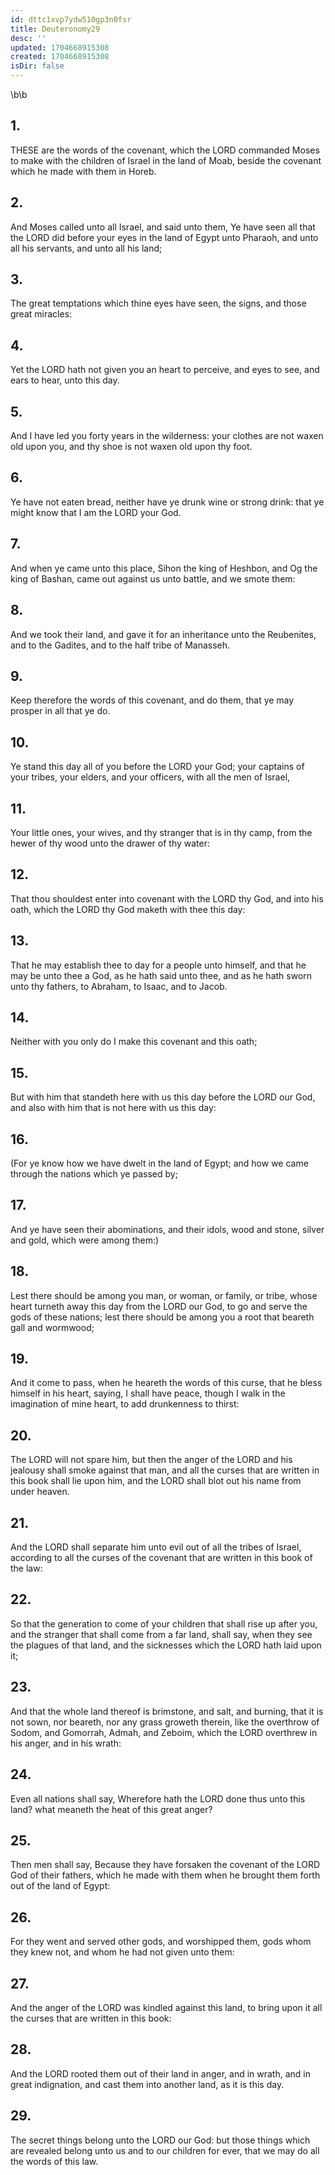 ```yaml
---
id: dttc1xvp7ydw510gp3n0fsr
title: Deuteronomy29
desc: ''
updated: 1704668915308
created: 1704668915308
isDir: false
---
```

\b\b
## 1.
THESE are the words of the covenant, which the LORD commanded Moses to make with the children of Israel in the land of Moab, beside the covenant which he made with them in Horeb.
## 2.
And Moses called unto all Israel, and said unto them, Ye have seen all that the LORD did before your eyes in the land of Egypt unto Pharaoh, and unto all his servants, and unto all his land;
## 3.
The great temptations which thine eyes have seen, the signs, and those great miracles:
## 4.
Yet the LORD hath not given you an heart to perceive, and eyes to see, and ears to hear, unto this day.
## 5.
And I have led you forty years in the wilderness: your clothes are not waxen old upon you, and thy shoe is not waxen old upon thy foot.
## 6.
Ye have not eaten bread, neither have ye drunk wine or strong drink: that ye might know that I am the LORD your God.
## 7.
And when ye came unto this place, Sihon the king of Heshbon, and Og the king of Bashan, came out against us unto battle, and we smote them:
## 8.
And we took their land, and gave it for an inheritance unto the Reubenites, and to the Gadites, and to the half tribe of Manasseh.
## 9.
Keep therefore the words of this covenant, and do them, that ye may prosper in all that ye do.
## 10.
Ye stand this day all of you before the LORD your God; your captains of your tribes, your elders, and your officers, with all the men of Israel,
## 11.
Your little ones, your wives, and thy stranger that is in thy camp, from the hewer of thy wood unto the drawer of thy water:
## 12.
That thou shouldest enter into covenant with the LORD thy God, and into his oath, which the LORD thy God maketh with thee this day:
## 13.
That he may establish thee to day for a people unto himself, and that he may be unto thee a God, as he hath said unto thee, and as he hath sworn unto thy fathers, to Abraham, to Isaac, and to Jacob.
## 14.
Neither with you only do I make this covenant and this oath;
## 15.
But with him that standeth here with us this day before the LORD our God, and also with him that is not here with us this day:
## 16.
(For ye know how we have dwelt in the land of Egypt; and how we came through the nations which ye passed by;
## 17.
And ye have seen their abominations, and their idols, wood and stone, silver and gold, which were among them:)
## 18.
Lest there should be among you man, or woman, or family, or tribe, whose heart turneth away this day from the LORD our God, to go and serve the gods of these nations; lest there should be among you a root that beareth gall and wormwood;
## 19.
And it come to pass, when he heareth the words of this curse, that he bless himself in his heart, saying, I shall have peace, though I walk in the imagination of mine heart, to add drunkenness to thirst:
## 20.
The LORD will not spare him, but then the anger of the LORD and his jealousy shall smoke against that man, and all the curses that are written in this book shall lie upon him, and the LORD shall blot out his name from under heaven.
## 21.
And the LORD shall separate him unto evil out of all the tribes of Israel, according to all the curses of the covenant that are written in this book of the law:
## 22.
So that the generation to come of your children that shall rise up after you, and the stranger that shall come from a far land, shall say, when they see the plagues of that land, and the sicknesses which the LORD hath laid upon it;
## 23.
And that the whole land thereof is brimstone, and salt, and burning, that it is not sown, nor beareth, nor any grass groweth therein, like the overthrow of Sodom, and Gomorrah, Admah, and Zeboim, which the LORD overthrew in his anger, and in his wrath:
## 24.
Even all nations shall say, Wherefore hath the LORD done thus unto this land?  what meaneth the heat of this great anger?
## 25.
Then men shall say, Because they have forsaken the covenant of the LORD God of their fathers, which he made with them when he brought them forth out of the land of Egypt:
## 26.
For they went and served other gods, and worshipped them, gods whom they knew not, and whom he had not given unto them:
## 27.
And the anger of the LORD was kindled against this land, to bring upon it all the curses that are written in this book:
## 28.
And the LORD rooted them out of their land in anger, and in wrath, and in great indignation, and cast them into another land, as it is this day.
## 29.
The secret things belong unto the LORD our God: but those things which are revealed belong unto us and to our children for ever, that we may do all the words of this law.
